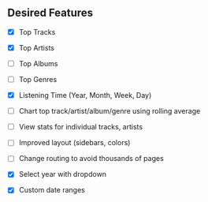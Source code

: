 ## Desired Features

- [x] Top Tracks
- [x] Top Artists
- [ ] Top Albums
- [ ] Top Genres
- [x] Listening Time (Year, Month, Week, Day)
- [ ] Chart top track/artist/album/genre using rolling average
- [ ] View stats for individual tracks, artists
- [ ] Improved layout (sidebars, colors)
- [ ] Change routing to avoid thousands of pages


- [x] Select year with dropdown
- [x] Custom date ranges
